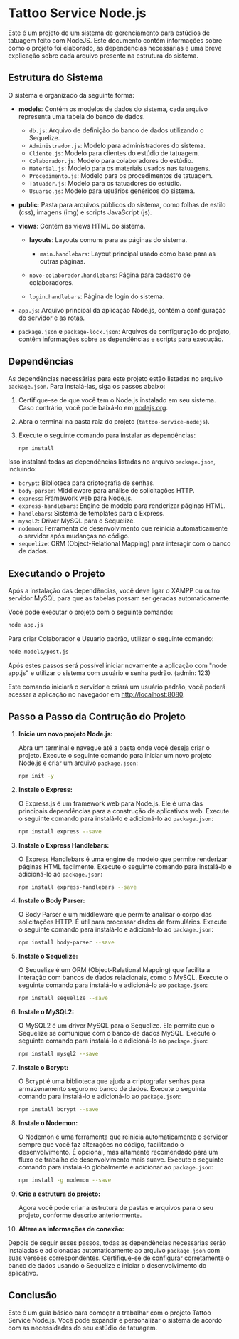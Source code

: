 # Tattoo Service Node.js

Este é um projeto de um sistema de gerenciamento para estúdios de tatuagem feito com NodeJS. Este documento contém informações sobre como o projeto foi elaborado, as dependências necessárias e uma breve explicação sobre cada arquivo presente na estrutura do sistema.

## Estrutura do Sistema

O sistema é organizado da seguinte forma:

- **models**: Contém os modelos de dados do sistema, cada arquivo representa uma tabela do banco de dados.

  - `db.js`: Arquivo de definição do banco de dados utilizando o Sequelize.
  - `Administrador.js`: Modelo para administradores do sistema.
  - `Cliente.js`: Modelo para clientes do estúdio de tatuagem.
  - `Colaborador.js`: Modelo para colaboradores do estúdio.
  - `Material.js`: Modelo para os materiais usados nas tatuagens.
  - `Procedimento.js`: Modelo para os procedimentos de tatuagem.
  - `Tatuador.js`: Modelo para os tatuadores do estúdio.
  - `Usuario.js`: Modelo para usuários genéricos do sistema.

- **public**: Pasta para arquivos públicos do sistema, como folhas de estilo (css), imagens (img) e scripts JavaScript (js).

- **views**: Contém as views HTML do sistema.

  - **layouts**: Layouts comuns para as páginas do sistema.
    - `main.handlebars`: Layout principal usado como base para as outras páginas.

  - `novo-colaborador.handlebars`: Página para cadastro de colaboradores.
  - `login.handlebars`: Página de login do sistema.

- `app.js`: Arquivo principal da aplicação Node.js, contém a configuração do servidor e as rotas.

- `package.json` e `package-lock.json`: Arquivos de configuração do projeto, contêm informações sobre as dependências e scripts para execução.

## Dependências

As dependências necessárias para este projeto estão listadas no arquivo `package.json`. Para instalá-las, siga os passos abaixo:

1. Certifique-se de que você tem o Node.js instalado em seu sistema. Caso contrário, você pode baixá-lo em [nodejs.org](https://nodejs.org/).

2. Abra o terminal na pasta raiz do projeto (`tattoo-service-nodejs`).

3. Execute o seguinte comando para instalar as dependências:

   ```bash
   npm install
   ```

Isso instalará todas as dependências listadas no arquivo `package.json`, incluindo:

- `bcrypt`: Biblioteca para criptografia de senhas.
- `body-parser`: Middleware para análise de solicitações HTTP.
- `express`: Framework web para Node.js.
- `express-handlebars`: Engine de modelo para renderizar páginas HTML.
- `handlebars`: Sistema de templates para o Express.
- `mysql2`: Driver MySQL para o Sequelize.
- `nodemon`: Ferramenta de desenvolvimento que reinicia automaticamente o servidor após mudanças no código.
- `sequelize`: ORM (Object-Relational Mapping) para interagir com o banco de dados.

## Executando o Projeto

Após a instalação das dependências, você deve ligar o XAMPP ou outro servidor MySQL para que as tabelas possam ser geradas automaticamente.

Você pode executar o projeto com o seguinte comando:

```bash
node app.js
```

Para criar Colaborador e Usuario padrão, utilizar o seguinte comando:

```bash
node models/post.js
```

Após estes passos será possível iniciar novamente a aplicação com "node app.js" e utilizar o sistema com usuário e senha padrão. (admin: 123)

Este comando iniciará o servidor e criará um usuário padrão, você poderá acessar a aplicação no navegador em [http://localhost:8080](http://localhost:8080).

## Passo a Passo da Contrução do Projeto

1. **Inicie um novo projeto Node.js:**

   Abra um terminal e navegue até a pasta onde você deseja criar o projeto. Execute o seguinte comando para iniciar um novo projeto Node.js e criar um arquivo `package.json`:

   ```bash
   npm init -y
   ```

2. **Instale o Express:**

   O Express.js é um framework web para Node.js. Ele é uma das principais dependências para a construção de aplicativos web. Execute o seguinte comando para instalá-lo e adicioná-lo ao `package.json`:

   ```bash
   npm install express --save
   ```

3. **Instale o Express Handlebars:**

   O Express Handlebars é uma engine de modelo que permite renderizar páginas HTML facilmente. Execute o seguinte comando para instalá-lo e adicioná-lo ao `package.json`:

   ```bash
   npm install express-handlebars --save
   ```

4. **Instale o Body Parser:**

   O Body Parser é um middleware que permite analisar o corpo das solicitações HTTP. É útil para processar dados de formulários. Execute o seguinte comando para instalá-lo e adicioná-lo ao `package.json`:

   ```bash
   npm install body-parser --save
   ```

5. **Instale o Sequelize:**

   O Sequelize é um ORM (Object-Relational Mapping) que facilita a interação com bancos de dados relacionais, como o MySQL. Execute o seguinte comando para instalá-lo e adicioná-lo ao `package.json`:

   ```bash
   npm install sequelize --save
   ```

6. **Instale o MySQL2:**

   O MySQL2 é um driver MySQL para o Sequelize. Ele permite que o Sequelize se comunique com o banco de dados MySQL. Execute o seguinte comando para instalá-lo e adicioná-lo ao `package.json`:

   ```bash
   npm install mysql2 --save
   ```

7. **Instale o Bcrypt:**

   O Bcrypt é uma biblioteca que ajuda a criptografar senhas para armazenamento seguro no banco de dados. Execute o seguinte comando para instalá-lo e adicioná-lo ao `package.json`:

   ```bash
   npm install bcrypt --save
   ```

8. **Instale o Nodemon:**

   O Nodemon é uma ferramenta que reinicia automaticamente o servidor sempre que você faz alterações no código, facilitando o desenvolvimento. É opcional, mas altamente recomendado para um fluxo de trabalho de desenvolvimento mais suave. Execute o seguinte comando para instalá-lo globalmente e adicionar ao `package.json`:

   ```bash
   npm install -g nodemon --save
   ```

9. **Crie a estrutura do projeto:**

   Agora você pode criar a estrutura de pastas e arquivos para o seu projeto, conforme descrito anteriormente.


10. **Altere as informações de conexão:**

   Depois de seguir esses passos, todas as dependências necessárias serão instaladas e adicionadas automaticamente ao arquivo `package.json` com suas versões correspondentes. Certifique-se de configurar corretamente o banco de dados usando o Sequelize e iniciar o desenvolvimento do aplicativo.

## Conclusão

Este é um guia básico para começar a trabalhar com o projeto Tattoo Service Node.js. Você pode expandir e personalizar o sistema de acordo com as necessidades do seu estúdio de tatuagem.
